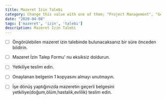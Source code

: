 ```yaml
---
title: Mazeret İzin Talebi
category: Change this value with one of them; "Project Management", "General"
date: "2020-04-08"
tags: ['mazeret', 'izin', 'talebi']
description: Mazeret İzin Talebi
---
```


- [ ] Öngörülebilen mazeret izin talebinde bulunacaksanız bir süre önceden bildirin.

- [ ] Mazeret İzin Talep Formu’ nu eksiksiz doldurun.

- [ ] Yetkiliye teslim edin.

- [ ] Onaylanan belgenin 1 kopyasını almayı unutmayın.

- [ ] İşe dönüş yaptığınızda mazeretin geçerli belgesini yetkiliye(doğum,ölüm,hastalık,evlilik) teslim edin.
